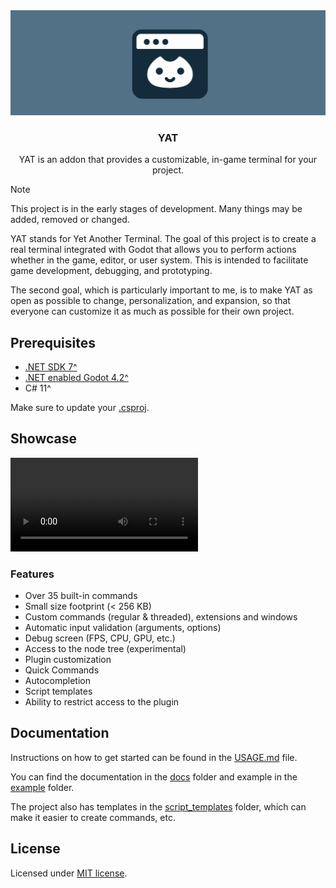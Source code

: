 <div align="center">
 <img src="./addons/yat/docs/assets/yat_icon_baner.png" />
 <h3>YAT</h1>
 <p>YAT is an addon that provides a customizable, in-game terminal for your project.</p>
</div>

> [!NOTE]
> This project is in the early stages of development. Many things may be added, removed or changed.

YAT stands for Yet Another Terminal. The goal of this project is to create a real terminal integrated with Godot that allows you to perform actions whether in the game, editor, or user system. This is intended to facilitate game development, debugging, and prototyping.

The second goal, which is particularly important to me, is to make YAT as open as possible to change, personalization, and expansion, so that everyone can customize it as much as possible for their own project.

## Prerequisites

- [.NET SDK 7^](https://dotnet.microsoft.com/en-us/download)
- [.NET enabled Godot 4.2^](https://godotengine.org/download)
- C# 11^

Make sure to update your [.csproj](./addons/yat/docs/USAGE.md).

## Showcase

<video src="https://github.com/MASSHUU12/godot-yat/assets/61974579/fff0af36-ef62-4e1d-b3c7-ff680f30c100" controls title="YAT showcase video"></video>

### Features

- Over 35 built-in commands
- Small size footprint (< 256 KB)
- Custom commands (regular & threaded), extensions and windows
- Automatic input validation (arguments, options)
- Debug screen (FPS, CPU, GPU, etc.)
- Access to the node tree (experimental)
- Plugin customization
- Quick Commands
- Autocompletion
- Script templates
- Ability to restrict access to the plugin

## Documentation

Instructions on how to get started can be found in the [USAGE.md](./addons/yat/docs/USAGE.md) file.

You can find the documentation in the [docs](./addons/yat/docs/) folder
and example in the [example](./example/) folder.

The project also has templates in the [script_templates](./script_templates/) folder, which can make it easier to create commands, etc.

## License

Licensed under [MIT license](./LICENSE).
